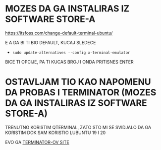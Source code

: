 # MOZES DA GA INSTALIRAS IZ SOFTWARE STORE-A

<https://itsfoss.com/change-default-terminal-ubuntu/>

E A DA BI TI BIO DEFAULT, KUCAJ SLEDECE

- `sudo update-alternatives --config x-terminal-emulator`

BICE TI OPCIJE, PA TI KUCAS BROJ I ONDA PRITISNES ENTER

# OSTAVLJAM TIO KAO NAPOMENU DA PROBAS I TERMINATOR (MOZES DA GA INSTALIRAS IZ SOFTWARE STORE-A)

TRENUTNO KORISTIM QTERMINAL, ZATO STO MI SE SVIDJALO DA GA KORISTIM DOK SAM KORISTIO LUBUNTU 19 I 20

EVO GA [TERMINATOR-OV SITE](https://gnometerminator.blogspot.com/p/introduction.html)
